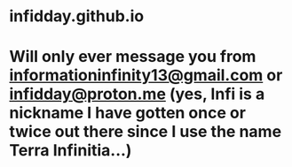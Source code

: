 # infidday.github.io

# Will only ever message you from informationinfinity13@gmail.com or infidday@proton.me (yes, Infi is a nickname I have gotten once or twice out there since I use the name Terra Infinitia...)
